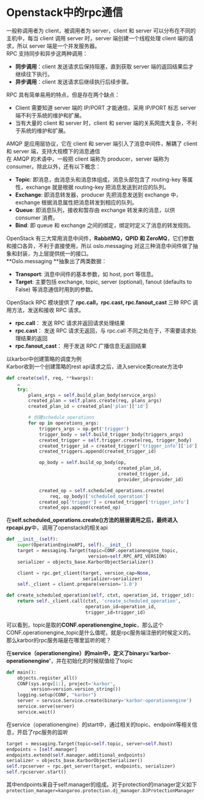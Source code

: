 # Openstack中的rpc通信

一般称调用者为 client，被调用者为 server，client 和 server 可以分布在不同的主机中，每当 client 调用 server 时，server 端创建一个线程处理 client 端的请求，所以 server 端是一个并发服务器。  
RPC 支持同步和异步这两种调用：  
- **同步调用**：client 发送请求后保持阻塞，直到获取 server 端的返回结果后才继续往下执行。
- **异步调用**：client 发送请求后继续执行后续步骤。
 
RPC 具有简单易用的特点，但是存在两个缺点：  
- Client 需要知道 server 端的 IP/PORT 才能通信，采用 IP/PORT 标志 server 端不利于系统的维护和扩展。
- 当有大量的 client 和 server 时，client 和 server 端的关系网庞大复杂，不利于系统的维护和扩展。

AMQP 是应用层协议，它在 client 和 server 端引入了消息中间件，解耦了 client 和 server 端，支持大规模下的消息通信  
在 AMQP 的术语中，一般把 client 端称为 producer，server 端称为 consumer。除此以外，还有以下概念：  
- **Topic**: 即消息，由消息头和消息体组成，消息头部包含了 routing-key 等属性，exchange 就是根据 routing-key 把消息发送到对应的队列。
- **Exchange**: 即消息转发器，producer 先把消息发送到 exchange 中，exchange 根据消息属性把消息转发到相应的队列。
- **Queue**: 即消息队列，接收和暂存由 exchange 转发来的消息，以供 consumer 消费。
- **Bind**: 即 queue 和 exchange 之间的绑定，绑定时定义了消息的转发规则。

OpenStack 有三大常用消息中间件，**RabbitMQ，QPID 和 ZeroMQ**，它们参数和接口各异，不利于直接使用，所以 oslo.messaging 对这三种消息中间件做了抽象和封装，为上层提供统一的接口。  
**Oslo.messaging **抽象出了两类数据：  
- **Transport**: 消息中间件的基本参数，如 host, port 等信息。
- **Target**: 主要包括 exchange, topic, server (optional), fanout (defaults to False) 等消息通信时用到的参数。

OpenStack RPC 模块提供了 **rpc.call，rpc.cast, rpc.fanout_cast** 三种 RPC 调用方法，发送和接收 RPC 请求。
- **rpc.call**： 发送 RPC 请求并返回请求处理结果
- **rpc.cast**： 发送 RPC 请求无返回，与 rpc.call 不同之处在于，不需要请求处理结果的返回
- **rpc.fanout_cast**： 用于发送 RPC 广播信息无返回结果


以karbor中创建策略的调度为例  
Karbor收到一个创建策略的rest api请求之后，进入service类create方法中
```python
def create(self, req, **kwargs):
    …    
    try:
        plans_args = self.build_plan_body(service_args)
        created_plan = self.plans.create(req, plans_args)
        created_plan_id = created_plan['plan']['id']

        # 创建schedule_operations
        for op in operations_args:
            triggers_args = op.get('trigger')
            trigger_body = self.build_trigger_body(triggers_args)
            created_trigger = self.trigger.create(req, trigger_body)
            created_trigger_id = created_trigger['trigger_info']['id']
            created_triggers.append(created_trigger_id)

            op_body = self.build_op_body(op,
                                         created_plan_id,
                                         created_trigger_id,
                                         provider_id=provider_id)

            created_op = self.scheduled_operations.create(
                req, op_body)['scheduled_operation']
            created_op['trigger'] = created_trigger['trigger_info']
            created_ops.append(created_op)

```
在**self.scheduled_operations.create()**方法的层层调用之后，最终进入**rpcapi.py**中，调用了openstack的相关api
```python
def __init__(self):
    super(OperationEngineAPI, self).__init__()
    target = messaging.Target(topic=CONF.operationengine_topic,
                              version=self.RPC_API_VERSION)
    serializer = objects_base.KarborObjectSerializer()

    client = rpc.get_client(target, version_cap=None,
                            serializer=serializer)
    self._client = client.prepare(version='1.0')

def create_scheduled_operation(self, ctxt, operation_id, trigger_id):
    return self._client.call(ctxt, 'create_scheduled_operation',
                             operation_id=operation_id,
                             trigger_id=trigger_id)
```
可以看到，topic是取的**CONF.operationengine_topic**，那么这个CONF.operationengine_topic是什么值呢，就是rpc服务端注册的时候定义的。那么karbor的rpc服务端是在哪里监听的呢？

在**service（operationengine）**的main中，定义了**binary='karbor-operationengine'**，并在初始化的时候赋值给了topic
```python
def main():
    objects.register_all()
    CONF(sys.argv[1:], project='karbor',
         version=version.version_string())
    logging.setup(CONF, "karbor")
    server = service.Service.create(binary='karbor-operationengine')
    service.serve(server)
    service.wait()

```
在service（operationengine）的start中，通过相关的topic、endpoint等相关信息，开启了rpc服务的监听
```python
target = messaging.Target(topic=self.topic, server=self.host)
endpoints = [self.manager]
endpoints.extend(self.manager.additional_endpoints)
serializer = objects_base.KarborObjectSerializer()
self.rpcserver = rpc.get_server(target, endpoints, serializer)
self.rpcserver.start()

```
其中endpoints来自于self.manager的组成。对于protection的manager定义如下
`protection_manager=kangaroo.protection.dj_manager.DJProtectionManager`

